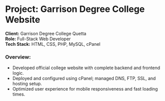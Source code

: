 # Project: Garrison Degree College Website

**Client:** Garrison Degree College Quetta  
**Role:** Full-Stack Web Developer  
**Tech Stack:** HTML, CSS, PHP, MySQL, cPanel

### Overview:
- Developed official college website with complete backend and frontend logic.
- Deployed and configured using cPanel; managed DNS, FTP, SSL, and hosting setup.
- Optimized user experience for mobile responsiveness and fast loading times.
